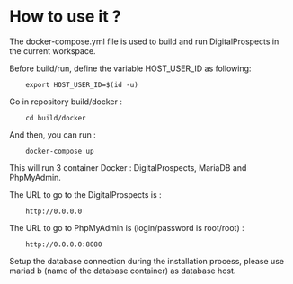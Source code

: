 # How to use it ?

The docker-compose.yml file is used to build and run DigitalProspects in the current workspace.

Before build/run, define the variable HOST_USER_ID as following:

        export HOST_USER_ID=$(id -u)

Go in repository build/docker :

        cd build/docker

And then, you can run :

        docker-compose up

This will run 3 container Docker : DigitalProspects, MariaDB and PhpMyAdmin.

The URL to go to the DigitalProspects is :

        http://0.0.0.0

The URL to go to PhpMyAdmin is (login/password is root/root) :

        http://0.0.0.0:8080

Setup the database connection during the installation process, please use mariad
b (name of the database container) as database host.
